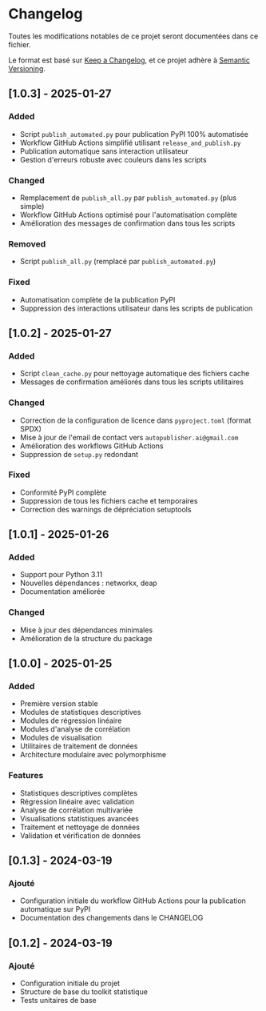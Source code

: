 # Changelog

Toutes les modifications notables de ce projet seront documentées dans ce fichier.

Le format est basé sur [Keep a Changelog](https://keepachangelog.com/fr/1.0.0/),
et ce projet adhère à [Semantic Versioning](https://semver.org/spec/v2.0.0.html).

## [1.0.3] - 2025-01-27

### Added
- Script `publish_automated.py` pour publication PyPI 100% automatisée
- Workflow GitHub Actions simplifié utilisant `release_and_publish.py`
- Publication automatique sans interaction utilisateur
- Gestion d'erreurs robuste avec couleurs dans les scripts

### Changed
- Remplacement de `publish_all.py` par `publish_automated.py` (plus simple)
- Workflow GitHub Actions optimisé pour l'automatisation complète
- Amélioration des messages de confirmation dans tous les scripts

### Removed
- Script `publish_all.py` (remplacé par `publish_automated.py`)

### Fixed
- Automatisation complète de la publication PyPI
- Suppression des interactions utilisateur dans les scripts de publication

## [1.0.2] - 2025-01-27

### Added
- Script `clean_cache.py` pour nettoyage automatique des fichiers cache
- Messages de confirmation améliorés dans tous les scripts utilitaires

### Changed
- Correction de la configuration de licence dans `pyproject.toml` (format SPDX)
- Mise à jour de l'email de contact vers `autopublisher.ai@gmail.com`
- Amélioration des workflows GitHub Actions
- Suppression de `setup.py` redondant

### Fixed
- Conformité PyPI complète
- Suppression de tous les fichiers cache et temporaires
- Correction des warnings de dépréciation setuptools

## [1.0.1] - 2025-01-26

### Added
- Support pour Python 3.11
- Nouvelles dépendances : networkx, deap
- Documentation améliorée

### Changed
- Mise à jour des dépendances minimales
- Amélioration de la structure du package

## [1.0.0] - 2025-01-25

### Added
- Première version stable
- Modules de statistiques descriptives
- Modules de régression linéaire
- Modules d'analyse de corrélation
- Modules de visualisation
- Utilitaires de traitement de données
- Architecture modulaire avec polymorphisme

### Features
- Statistiques descriptives complètes
- Régression linéaire avec validation
- Analyse de corrélation multivariée
- Visualisations statistiques avancées
- Traitement et nettoyage de données
- Validation et vérification de données

## [0.1.3] - 2024-03-19

### Ajouté
- Configuration initiale du workflow GitHub Actions pour la publication automatique sur PyPI
- Documentation des changements dans le CHANGELOG

## [0.1.2] - 2024-03-19

### Ajouté
- Configuration initiale du projet
- Structure de base du toolkit statistique
- Tests unitaires de base 
